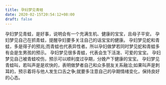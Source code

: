 ```yaml
---
title: 孕妇梦见青蛙
date: 2020-02-15T20:54:12+08:00
draft: false
---
```


孕妇梦见青蛙，是好事，说明会有一个充满生机、健康的宝宝，且母子平安。
孕妇梦见自己在抓青蛙，提醒孕妇要多关注自己的话宝宝的健康。
孕妇梦见蛇和青蛙，多是得子的预兆;而青蛙也代表异性者。所以孕妇做梦若同时梦见蛇和青蛙多有会是生男孩的预示。
孕妇梦见很多青蛙，代表会生下活泼、可爱的宝宝。
孕妇梦见自己被青蛙咬伤，预示可以顺利度过孕期，分娩产下健康的宝宝。
孕妇梦见青蛙叫，若叫声是是欢快的，表明做梦者自己和众多朋友关系融洽;如果叫声是刺耳的，预示着将与他人发生口舌之争;就要多注意自己的孕期情绪变化，保持良好的心态。